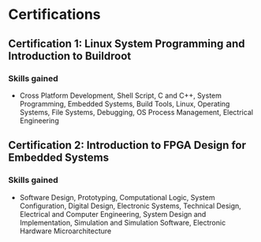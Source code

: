 # Certifications
## Certification 1: Linux System Programming and Introduction to Buildroot
### Skills gained
- Cross Platform Development, Shell Script, C and C++, System Programming, Embedded Systems, Build Tools, Linux, Operating Systems, File Systems, Debugging, OS Process Management, Electrical Engineering


## Certification 2: Introduction to FPGA Design for Embedded Systems
### Skills gained
- Software Design, Prototyping, Computational Logic, System Configuration, Digital Design, Electronic Systems, Technical Design, Electrical and Computer Engineering, System Design and Implementation, Simulation and Simulation Software, Electronic Hardware Microarchitecture
